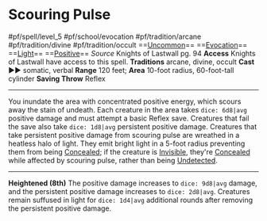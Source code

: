 # Scouring Pulse
#pf/spell/level_5 #pf/school/evocation #pf/tradition/arcane #pf/tradition/divine #pf/tradition/occult
==[Uncommon](../../../Traits/Uncommon.md)== ==[Evocation](../../../Traits/Evocation.md)== ==[Light](1%20TTRPG/PF2e%20Wiki/Traits/Light)== ==[Positive](../../../Traits/Positive.md)==
*Source* Knights of Lastwall pg. 94
**Access** Knights of Lastwall have access to this spell.
**Traditions** arcane, divine, occult
**Cast** ►► somatic, verbal
**Range** 120 feet; **Area** 10-foot radius, 60-foot-tall cylinder
**Saving Throw** Reflex

---
You inundate the area with concentrated positive energy, which scours away the stain of undeath. Each creature in the area takes `dice: 6d8|avg` positive damage and must attempt a basic Reflex save. Creatures that fail the save also take `dice: 1d8|avg` persistent positive damage. Creatures that take persistent positive damage from scouring pulse are wreathed in a heatless halo of light. They emit bright light in a 5-foot radius preventing them from being [Concealed](../../../Conditions/Concealed.md); if the creature is [Invisible](../../../Conditions/Invisible.md), they're [Concealed](../../../Conditions/Concealed.md) while affected by scouring pulse, rather than being [Undetected](../../../Conditions/Undetected.md).

<hr>

**Heightened (8th)** The positive damage increases to `dice: 9d8|avg` damage, and the persistent positive damage increases to `dice: 2d8|avg`. Creatures remain suffused in light for `dice: 1d4|avg` additional rounds after removing the persistent positive damage.
